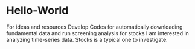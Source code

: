 # Hello-World
For ideas and resources
Develop Codes for automatically downloading fundamental data and run screening analysis for stocks 
I am interested in analyzing time-series data. Stocks is a typical one to investigate.
